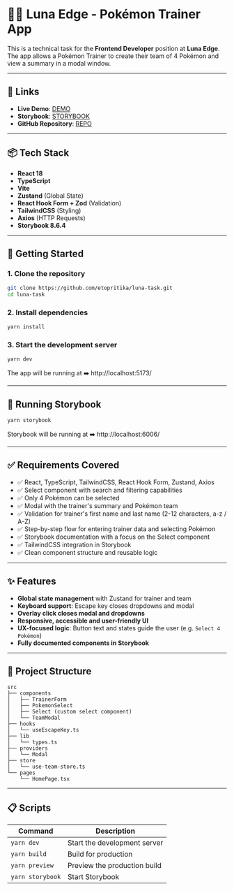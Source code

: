 # 🐱‍🏍 Luna Edge - Pokémon Trainer App

This is a technical task for the **Frontend Developer** position at **Luna Edge**.  
The app allows a Pokémon Trainer to create their team of 4 Pokémon and view a summary in a modal window.

---

## 🔗 Links

- **Live Demo**: [DEMO](https://your-deploy-link.vercel.app)
- **Storybook**: [STORYBOOK](https://your-storybook-link.vercel.app)
- **GitHub Repository**: [REPO](https://github.com/etopritika/luna-task)

---

## 📦 Tech Stack

- **React 18**
- **TypeScript**
- **Vite**
- **Zustand** (Global State)
- **React Hook Form + Zod** (Validation)
- **TailwindCSS** (Styling)
- **Axios** (HTTP Requests)
- **Storybook 8.6.4**

---

## 🚀 Getting Started

### 1. Clone the repository

```bash
git clone https://github.com/etopritika/luna-task.git
cd luna-task
```

### 2. Install dependencies

```bash
yarn install
```

### 3. Start the development server

```bash
yarn dev
```

The app will be running at ➡️ http://localhost:5173/

---

## 📖 Running Storybook

```bash
yarn storybook
```

Storybook will be running at ➡️ http://localhost:6006/

---

## ✅ Requirements Covered

- ✅ React, TypeScript, TailwindCSS, React Hook Form, Zustand, Axios
- ✅ Select component with search and filtering capabilities
- ✅ Only 4 Pokémon can be selected
- ✅ Modal with the trainer's summary and Pokémon team
- ✅ Validation for trainer's first name and last name (2-12 characters, a-z / A-Z)
- ✅ Step-by-step flow for entering trainer data and selecting Pokémon
- ✅ Storybook documentation with a focus on the Select component
- ✅ TailwindCSS integration in Storybook
- ✅ Clean component structure and reusable logic

---

## ✨ Features

- **Global state management** with Zustand for trainer and team
- **Keyboard support**: Escape key closes dropdowns and modal
- **Overlay click closes modal and dropdowns**
- **Responsive, accessible and user-friendly UI**
- **UX-focused logic**: Button text and states guide the user (e.g. `Select 4 Pokémon`)
- **Fully documented components in Storybook**

---

## 📂 Project Structure

```
src
├── components
│   ├── TrainerForm
│   ├── PokemonSelect
│   ├── Select (custom select component)
│   └── TeamModal
├── hooks
│   └── useEscapeKey.ts
├── lib
│   └── types.ts
├── providers
│   └── Modal
├── store
│   └── use-team-store.ts
└── pages
    └── HomePage.tsx
```

---

## 📋 Scripts

| Command          | Description                  |
| ---------------- | ---------------------------- |
| `yarn dev`       | Start the development server |
| `yarn build`     | Build for production         |
| `yarn preview`   | Preview the production build |
| `yarn storybook` | Start Storybook              |
